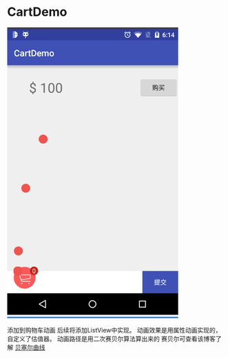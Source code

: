# CartDemo

![image](https://github.com/tinlen/CartDemo/blob/master/cartphoto.png)

添加到购物车动画
后续将添加ListView中实现。
动画效果是用属性动画实现的，自定义了估值器。
动画路径是用二次赛贝尔算法算出来的
赛贝尔可查看该博客了解 [贝塞尔曲线](http://blog.csdn.net/androidzhaoxiaogang/article/details/8680330)

